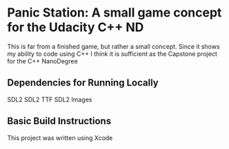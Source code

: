 # Panic Station: A small game concept for the Udacity C++ ND

This is far from a finished game, but rather a small concept. Since it shows my ability to code using C++ I think it is sufficient as the Capstone project for the C++ NanoDegree

## Dependencies for Running Locally

SDL2
SDL2 TTF
SDL2 Images

## Basic Build Instructions
This project was written using Xcode
